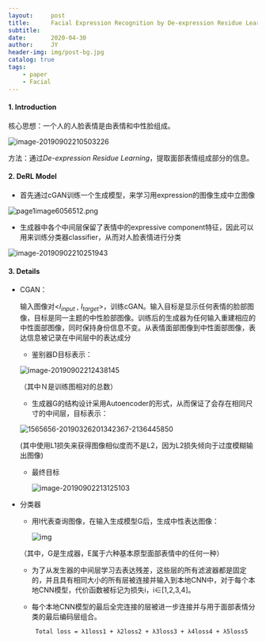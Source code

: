 ```yaml
---
layout:     post
title:      Facial Expression Recognition by De-expression Residue Learning
subtitle:   
date:       2020-04-30
author:     JY
header-img: img/post-bg.jpg
catalog: true
tags:
    - paper
    - Facial
---
```




#### 1. Introduction

核心思想：一个人的人脸表情是由表情和中性脸组成。

![image-20190902210503226](https://github.com/ZJU-CVs/zju-cvs.github.io/raw/master/img/picture/image-20190902210503226.png)

方法：通过*De-expression Residue Learning*，提取面部表情组成部分的信息。



#### 2. DeRL Model

- 首先通过cGAN训练一个生成模型，来学习用expression的图像生成中立图像

![page1image6056512.png](https://github.com/ZJU-CVs/zju-cvs.github.io/raw/master/img/picture/page1image6056512.png)

- 生成器中各个中间层保留了表情中的expressive component特征，因此可以用来训练分类器classifier，从而对人脸表情进行分类 

![image-20190902210251943](https://github.com/ZJU-CVs/zju-cvs.github.io/raw/master/img/picture/image-20190902210251943.png)

#### 3. Details

- CGAN：

  输入图像对<$I_ {input}$ , $I_ {target}$>，训练cGAN。输入目标是显示任何表情的脸部图像，目标是同一主题的中性脸部图像。训练后的生成器为任何输入重建相应的中性面部图像，同时保持身份信息不变。从表情面部图像到中性面部图像，表达信息被记录在中间层中的表达成分

  -  鉴别器D目标表示：

  ![image-20190902212438145](https://github.com/ZJU-CVs/zju-cvs.github.io/raw/master/img/picture/image-20190902212438145.png)

  （其中Ｎ是训练图相对的总数）

  - 生成器G的结构设计采用Autoencoder的形式，从而保证了会存在相同尺寸的中间层，目标表示：

  ![1565656-20190326201342367-2136445850](https://img2018.cnblogs.com/blog/1565656/201903/1565656-20190326201342367-2136445850.png)

  	(其中使用L1损失来获得图像相似度而不是L2，因为L2损失倾向于过度模糊输出图像)
  -  最终目标

     ![image-20190902213125103](https://github.com/ZJU-CVs/zju-cvs.github.io/raw/master/img/picture/image-20190902213125103.png)

-  分类器

   -  用I代表查询图像，在输入生成模型G后，生成中性表达图像：

      ![img](https://img2018.cnblogs.com/blog/1565656/201903/1565656-20190326201552581-340108560.png)

   （其中，G是生成器，E属于六种基本原型面部表情中的任何一种）

   - 为了从发生器的中间层学习去表达残差，这些层的所有滤波器都是固定的，并且具有相同大小的所有层被连接并输入到本地CNN中，对于每个本地CNN模型，代价函数被标记为损失i，i∈[1,2,3,4]。

   - 每个本地CNN模型的最后全完连接的层被进一步连接并与用于面部表情分类的最后编码层组合。
     ```
      Total loss = λ1loss1 + λ2loss2 + λ3loss3 + λ4loss4 + λ5loss5
     ```

